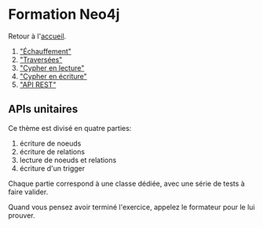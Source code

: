 ---
---
# Formation Neo4j

Retour à l'[accueil](..).

 1. ["Échauffement"](../basics/)
 1. ["Traversées"](../traversal/)
 1. ["Cypher en lecture"](../cypher_reading/)
 1. ["Cypher en écriture"](../cypher_writing/)
 1. ["API REST"](../rest/)

## APIs unitaires

Ce thème est divisé en quatre parties:

 1. écriture de noeuds
 1. écriture de relations
 1. lecture de noeuds et relations
 1. écriture d'un trigger
 
Chaque partie correspond à une classe dédiée, avec une série
de tests à faire valider.

Quand vous pensez avoir terminé l'exercice, appelez le formateur pour le lui prouver.
